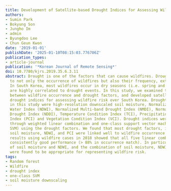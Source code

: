 ```yaml
---
title: Development of Satellite-based Drought Indices for Assessing Wildfire Risk
authors:
- Sumin Park
- Bokyung Son
- Jungho Im
- admin
- Byungdoo Lee
- Chun Geun Kwon
date: '2019-01-01'
publishDate: '2025-01-10T08:15:03.776706Z'
publication_types:
- article-journal
publication: '*Korean Journal of Remote Sensing*'
doi: 10.7780/kjrs.2019.35.6.3.11
abstract: Drought is one of the factors that can cause wildfires. Drought is related
  to not only the occurrence of wildfires but also their frequency, extent and severity.
  In South Korea, most wildfires occur in dry seasons (i.e. spring and autumn), which
  are highly correlated to drought events. In this study, we examined the relationship
  between wildfire occurrence and drought factors, and developed satellite-based new
  drought indices for assessing wildfire risk over South Korea. Drought factors used
  in this study were high-resolution downscaled soil moisture, Normalized Different
  Water Index (NDWI), Normalized Multi-band Drought Index (NMDI), Normalized Different
  Drought Index (NDDI), Temperature Condition Index (TCI), Precipitation Condition
  Index (PCI) and Vegetation Condition Index (VCI). Drought indices were then proposed
  through weighted linear combination and one-class support vector machine (One-class
  SVM) using the drought factors. We found that most drought factors, in particular,
  soil moisture, NDWI, and PCI were linked well to wildfire occurrence. The validation
  results using wildfire cases in 2018 showed that all five linear combinations produced
  consistently good performance (> 88% in occurrence match). In particular, the combination
  of soil moisture and NDWI, and the combination of soil moisture, NDWI, and precipitation
  were found to be appropriate for representing wildfire risk.
tags:
- Random forest
- Wildfire
- drought index
- one-class SVM
- soil moisture downscaling
---
```

